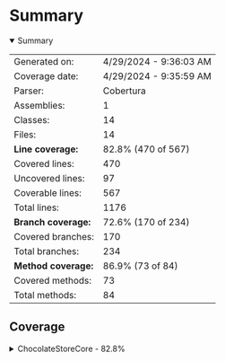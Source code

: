 # Summary
<details open><summary>Summary</summary>

|||
|:---|:---|
| Generated on: | 4/29/2024 - 9:36:03 AM |
| Coverage date: | 4/29/2024 - 9:35:59 AM |
| Parser: | Cobertura |
| Assemblies: | 1 |
| Classes: | 14 |
| Files: | 14 |
| **Line coverage:** | 82.8% (470 of 567) |
| Covered lines: | 470 |
| Uncovered lines: | 97 |
| Coverable lines: | 567 |
| Total lines: | 1176 |
| **Branch coverage:** | 72.6% (170 of 234) |
| Covered branches: | 170 |
| Total branches: | 234 |
| **Method coverage:** | 86.9% (73 of 84) |
| Covered methods: | 73 |
| Total methods: | 84 |

</details>

## Coverage
<details><summary>ChocolateStoreCore - 82.8%</summary>

|**Name**|**Line**|**Branch**|**Method**|
|:---|---:|---:|---:|
|**ChocolateStoreCore**|**82.8%**|**72.6%**|**86.9%**|
|ChocolateStoreCore.App|90%|64.2%|100%|
|ChocolateStoreCore.ArgsOptions|0%||0%|
|ChocolateStoreCore.Exceptions.DownloadException|0%||0%|
|ChocolateStoreCore.Helpers.ChocolateyHelper|96%|72.2%|100%|
|ChocolateStoreCore.Helpers.HttpHelper|71.1%|64.2%|100%|
|ChocolateStoreCore.Helpers.ServiceHelper|0%||0%|
|ChocolateStoreCore.Helpers.StringHelper|97.5%|85%|100%|
|ChocolateStoreCore.Models.ChocolateyPackage|88.8%|75%|100%|
|ChocolateStoreCore.Models.Dependency|100%||100%|
|ChocolateStoreCore.Models.Download|100%||100%|
|ChocolateStoreCore.Models.Settings|75.6%|50%|91.6%|
|ChocolateStoreCore.Models.StorePackage|100%||100%|
|ChocolateStoreCore.PackageCacher|87%|81.2%|83.3%|
|ChocolateStoreCore.Program|25.9%|0%|33.3%|

</details>
